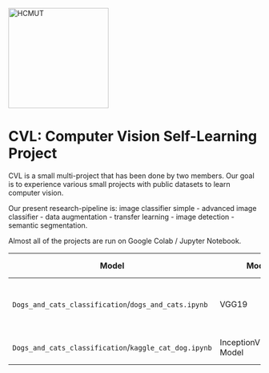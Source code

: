<br/>
<img height="200" alt="HCMUT" src="https://upload.wikimedia.org/wikipedia/commons/d/de/HCMUT_official_logo.png" />
<br/>

# CVL: Computer Vision Self-Learning Project

CVL is a small multi-project that has been done by two members.
Our goal is to experience various small projects with public datasets to learn computer vision.

Our present research-pipeline is: image classifier simple - advanced image classifier - data augmentation - transfer learning - image detection - semantic segmentation.

Almost all of the projects are run on Google Colab / Jupyter Notebook.

  Model | Model | Parameters | Training data | Training time | Evaluation
---|---|---|---|---|---
`Dogs_and_cats_classification`/`dogs_and_cats.ipynb` | VGG19 | 20M | [Kaggle Dataset]: https://www.kaggle.com/competitions/dog-vs-cat-classification | 30 minutes on GPU Tesla K80 |  98.6 % F1 
`Dogs_and_cats_classification`/`kaggle_cat_dog.ipynb` | InceptionV3/Custom Model | 20M | [Kaggle Dataset]: https://www.kaggle.com/competitions/dog-vs-cat-classification | CPU |  96.54/81.04 % F1 



